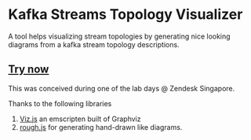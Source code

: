 # Kafka Streams Topology Visualizer

A tool helps visualizing stream topologies by generating nice looking diagrams from a kafka stream topology descriptions.

## [Try now](https://gaetancollaud.github.io/kafka-streams-viz/)

This was conceived during one of the lab days @ Zendesk Singapore.

Thanks to the following libraries
1. [Viz.js](https://github.com/mdaines/viz.js/) an emscripten built of Graphviz
2. [rough.js](https://github.com/pshihn/rough/) for generating hand-drawn like diagrams.
